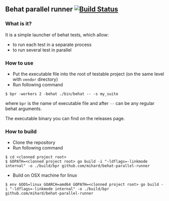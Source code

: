 ## Behat parallel runner [![Build Status](https://travis-ci.org/mihard/behat-parallel-runner.svg?branch=master)](https://travis-ci.org/mihard/behat-parallel-runner)

### What is it?

It is a simple launcher of behat tests, which allow:

 - to run each test in a separate process
 - to run several test in parallel

### How to use

- Put the executable file into the root of testable project (on the same level with `vendor` directory)
- Run following command

```
$ bpr -workers 2 -behat ./bin/behat -- -s my_suite
```
where `bpr` is the name of executable file and after `--` can be any regular behat arguments.

The executable binary you can find on the releases page.

### How to build 

- Clone the repository
- Run following command

```
$ cd <clonned project root>
$ GOPATH=<clonned project root> go build -i "-ldflags=-linkmode internal" -o ./build/bpr github.com/mihard/behat-parallel-runner
```

- Build on OSX machine for linux
```
$ env GOOS=linux GOARCH=amd64 GOPATH=<clonned project root> go build -i "-ldflags=-linkmode internal" -o ./build/bpr github.com/mihard/behat-parallel-runner
```